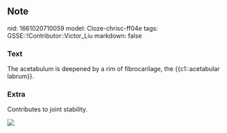 ## Note
nid: 1661020710059
model: Cloze-chrisc-ff04e
tags: GSSE::!Contributor::Victor_Liu
markdown: false

### Text
The acetabulum is deepened by a rim of fibrocarilage, the {{c1::acetabular labrum}}.

### Extra
Contributes to joint stability.
<div><img src="Hip-Impingement-1.jpg"></div>
